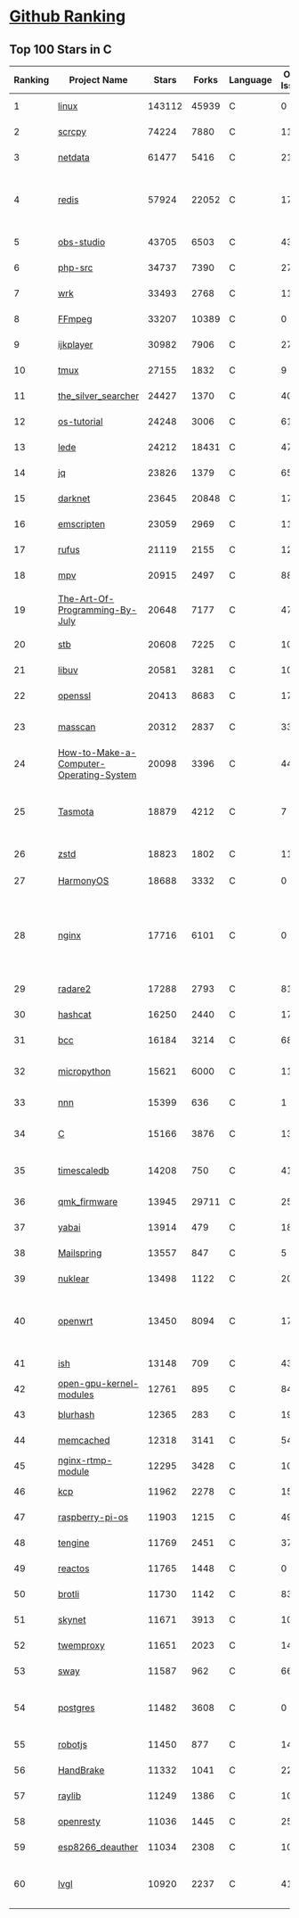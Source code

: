 [Github Ranking](../README.md)
==========

## Top 100 Stars in C

| Ranking | Project Name | Stars | Forks | Language | Open Issues | Description | Last Commit |
| ------- | ------------ | ----- | ----- | -------- | ----------- | ----------- | ----------- |
| 1 | [linux](https://github.com/torvalds/linux) | 143112 | 45939 | C | 0 | Linux kernel source tree | 2022-12-17T14:58:22Z |
| 2 | [scrcpy](https://github.com/Genymobile/scrcpy) | 74224 | 7880 | C | 1162 | Display and control your Android device | 2022-12-02T18:13:11Z |
| 3 | [netdata](https://github.com/netdata/netdata) | 61477 | 5416 | C | 214 | Real-time performance monitoring, done right! https://www.netdata.cloud | 2022-12-17T23:19:56Z |
| 4 | [redis](https://github.com/redis/redis) | 57924 | 22052 | C | 1761 | Redis is an in-memory database that persists on disk. The data model is key-value, but many different kind of values are supported: Strings, Lists, Sets, Sorted Sets, Hashes, Streams, HyperLogLogs, Bitmaps. | 2022-12-18T02:14:14Z |
| 5 | [obs-studio](https://github.com/obsproject/obs-studio) | 43705 | 6503 | C | 432 | OBS Studio - Free and open source software for live streaming and screen recording | 2022-12-17T21:39:35Z |
| 6 | [php-src](https://github.com/php/php-src) | 34737 | 7390 | C | 275 | The PHP Interpreter | 2022-12-18T02:19:31Z |
| 7 | [wrk](https://github.com/wg/wrk) | 33493 | 2768 | C | 116 | Modern HTTP benchmarking tool | 2022-09-30T14:22:08Z |
| 8 | [FFmpeg](https://github.com/FFmpeg/FFmpeg) | 33207 | 10389 | C | 0 | Mirror of https://git.ffmpeg.org/ffmpeg.git | 2022-12-18T03:00:07Z |
| 9 | [ijkplayer](https://github.com/bilibili/ijkplayer) | 30982 | 7906 | C | 2734 | Android/iOS video player based on FFmpeg n3.4, with MediaCodec, VideoToolbox support. | 2022-10-16T07:24:49Z |
| 10 | [tmux](https://github.com/tmux/tmux) | 27155 | 1832 | C | 9 | tmux source code | 2022-12-07T12:30:40Z |
| 11 | [the_silver_searcher](https://github.com/ggreer/the_silver_searcher) | 24427 | 1370 | C | 407 | A code-searching tool similar to ack, but faster. | 2022-12-09T21:56:11Z |
| 12 | [os-tutorial](https://github.com/cfenollosa/os-tutorial) | 24248 | 3006 | C | 61 | How to create an OS from scratch | 2022-12-04T15:13:22Z |
| 13 | [lede](https://github.com/coolsnowwolf/lede) | 24212 | 18431 | C | 476 | Lean's LEDE source | 2022-12-17T05:15:11Z |
| 14 | [jq](https://github.com/stedolan/jq) | 23826 | 1379 | C | 651 | Command-line JSON processor | 2022-11-26T14:15:09Z |
| 15 | [darknet](https://github.com/pjreddie/darknet) | 23645 | 20848 | C | 1776 | Convolutional Neural Networks | 2022-11-04T13:27:54Z |
| 16 | [emscripten](https://github.com/emscripten-core/emscripten) | 23059 | 2969 | C | 1167 | Emscripten: An LLVM-to-WebAssembly Compiler | 2022-12-17T21:47:35Z |
| 17 | [rufus](https://github.com/pbatard/rufus) | 21119 | 2155 | C | 12 | The Reliable USB Formatting Utility | 2022-12-16T14:42:26Z |
| 18 | [mpv](https://github.com/mpv-player/mpv) | 20915 | 2497 | C | 886 | 🎥 Command line video player | 2022-12-17T18:15:09Z |
| 19 | [The-Art-Of-Programming-By-July](https://github.com/julycoding/The-Art-Of-Programming-By-July) | 20648 | 7177 | C | 47 | 本项目曾冲到全球第一，干货集锦见本页面最底部，另完整精致的纸质版《编程之法：面试和算法心得》已在京东/当当上销售 | 2021-07-03T07:47:32Z |
| 20 | [stb](https://github.com/nothings/stb) | 20608 | 7225 | C | 101 | stb single-file public domain libraries for C/C++ | 2022-12-10T00:34:53Z |
| 21 | [libuv](https://github.com/libuv/libuv) | 20581 | 3281 | C | 103 | Cross-platform asynchronous I/O | 2022-12-15T11:57:14Z |
| 22 | [openssl](https://github.com/openssl/openssl) | 20413 | 8683 | C | 1787 | TLS/SSL and crypto library | 2022-12-17T09:10:26Z |
| 23 | [masscan](https://github.com/robertdavidgraham/masscan) | 20312 | 2837 | C | 332 | TCP port scanner, spews SYN packets asynchronously, scanning entire Internet in under 5 minutes. | 2022-12-05T07:38:41Z |
| 24 | [How-to-Make-a-Computer-Operating-System](https://github.com/SamyPesse/How-to-Make-a-Computer-Operating-System) | 20098 | 3396 | C | 44 | How to Make a Computer Operating System in C++ | 2021-12-16T09:10:55Z |
| 25 | [Tasmota](https://github.com/arendst/Tasmota) | 18879 | 4212 | C | 7 | Alternative firmware for ESP8266 with easy configuration using webUI, OTA updates, automation using timers or rules, expandability and entirely local control over MQTT, HTTP, Serial or KNX. Full documentation at | 2022-12-17T22:40:41Z |
| 26 | [zstd](https://github.com/facebook/zstd) | 18823 | 1802 | C | 118 | Zstandard - Fast real-time compression algorithm | 2022-12-18T02:33:40Z |
| 27 | [HarmonyOS](https://github.com/Awesome-HarmonyOS/HarmonyOS) | 18688 | 3332 | C | 0 | A curated list of awesome things related to HarmonyOS. 华为鸿蒙操作系统。 | 2022-07-07T01:24:35Z |
| 28 | [nginx](https://github.com/nginx/nginx) | 17716 | 6101 | C | 0 | An official read-only mirror of http://hg.nginx.org/nginx/ which is updated hourly. Pull requests on GitHub cannot be accepted and will be automatically closed. The proper way to submit changes to nginx is via the nginx development mailing list, see http://nginx.org/en/docs/contributing_changes.html | 2022-12-15T21:26:28Z |
| 29 | [radare2](https://github.com/radareorg/radare2) | 17288 | 2793 | C | 814 | UNIX-like reverse engineering framework and command-line toolset | 2022-12-17T09:03:00Z |
| 30 | [hashcat](https://github.com/hashcat/hashcat) | 16250 | 2440 | C | 178 | World's fastest and most advanced password recovery utility | 2022-12-17T19:58:58Z |
| 31 | [bcc](https://github.com/iovisor/bcc) | 16184 | 3214 | C | 688 | BCC - Tools for BPF-based Linux IO analysis, networking, monitoring, and more | 2022-12-17T22:47:05Z |
| 32 | [micropython](https://github.com/micropython/micropython) | 15621 | 6000 | C | 1192 | MicroPython - a lean and efficient Python implementation for microcontrollers and constrained systems | 2022-12-18T01:07:11Z |
| 33 | [nnn](https://github.com/jarun/nnn) | 15399 | 636 | C | 1 | n³ The unorthodox terminal file manager | 2022-12-17T21:22:04Z |
| 34 | [C](https://github.com/TheAlgorithms/C) | 15166 | 3876 | C | 13 | Collection of various algorithms in mathematics, machine learning, computer science, physics, etc implemented in C for educational purposes. | 2022-12-18T01:28:08Z |
| 35 | [timescaledb](https://github.com/timescale/timescaledb) | 14208 | 750 | C | 415 | An open-source time-series SQL database optimized for fast ingest and complex queries.  Packaged as a PostgreSQL extension. | 2022-12-17T23:58:46Z |
| 36 | [qmk_firmware](https://github.com/qmk/qmk_firmware) | 13945 | 29711 | C | 257 | Open-source keyboard firmware for Atmel AVR and Arm USB families | 2022-12-17T20:25:37Z |
| 37 | [yabai](https://github.com/koekeishiya/yabai) | 13914 | 479 | C | 180 | A tiling window manager for macOS based on binary space partitioning | 2022-12-17T13:39:35Z |
| 38 | [Mailspring](https://github.com/Foundry376/Mailspring) | 13557 | 847 | C | 5 | :love_letter: A beautiful, fast and fully open source mail client for Mac, Windows and Linux. | 2022-12-09T14:09:56Z |
| 39 | [nuklear](https://github.com/vurtun/nuklear) | 13498 | 1122 | C | 207 | A single-header ANSI C gui library | 2020-01-03T21:36:41Z |
| 40 | [openwrt](https://github.com/openwrt/openwrt) | 13450 | 8094 | C | 1717 | This repository is a mirror of https://git.openwrt.org/openwrt/openwrt.git It is for reference only and is not active for check-ins.  We will continue to accept Pull Requests here. They will be merged via staging trees then into openwrt.git. | 2022-12-18T02:19:34Z |
| 41 | [ish](https://github.com/ish-app/ish) | 13148 | 709 | C | 438 | Linux shell for iOS | 2022-12-17T00:29:42Z |
| 42 | [open-gpu-kernel-modules](https://github.com/NVIDIA/open-gpu-kernel-modules) | 12761 | 895 | C | 84 | NVIDIA Linux open GPU kernel module source | 2022-12-06T11:28:30Z |
| 43 | [blurhash](https://github.com/woltapp/blurhash) | 12365 | 283 | C | 19 | A very compact representation of a placeholder for an image. | 2022-12-01T11:59:47Z |
| 44 | [memcached](https://github.com/memcached/memcached) | 12318 | 3141 | C | 54 | memcached development tree | 2022-12-17T09:21:10Z |
| 45 | [nginx-rtmp-module](https://github.com/arut/nginx-rtmp-module) | 12295 | 3428 | C | 1009 | NGINX-based Media Streaming Server | 2022-06-21T08:56:37Z |
| 46 | [kcp](https://github.com/skywind3000/kcp) | 11962 | 2278 | C | 152 | :zap: KCP - A Fast and Reliable ARQ Protocol | 2022-12-04T05:02:42Z |
| 47 | [raspberry-pi-os](https://github.com/s-matyukevich/raspberry-pi-os) | 11903 | 1215 | C | 49 | Learning operating system development using Linux kernel and Raspberry Pi | 2022-02-16T17:29:18Z |
| 48 | [tengine](https://github.com/alibaba/tengine) | 11769 | 2451 | C | 372 | A distribution of Nginx with some advanced features | 2022-11-29T06:53:34Z |
| 49 | [reactos](https://github.com/reactos/reactos) | 11765 | 1448 | C | 0 | A free Windows-compatible Operating System | 2022-12-18T01:06:10Z |
| 50 | [brotli](https://github.com/google/brotli) | 11730 | 1142 | C | 83 | Brotli compression format | 2022-12-16T10:42:42Z |
| 51 | [skynet](https://github.com/cloudwu/skynet) | 11671 | 3913 | C | 10 | A lightweight online game framework | 2022-11-21T11:26:23Z |
| 52 | [twemproxy](https://github.com/twitter/twemproxy) | 11651 | 2023 | C | 144 | A fast, light-weight proxy for memcached and redis | 2022-10-09T10:48:45Z |
| 53 | [sway](https://github.com/swaywm/sway) | 11587 | 962 | C | 663 | i3-compatible Wayland compositor | 2022-12-16T16:52:29Z |
| 54 | [postgres](https://github.com/postgres/postgres) | 11482 | 3608 | C | 0 | Mirror of the official PostgreSQL GIT repository. Note that this is just a *mirror* - we don't work with pull requests on github. To contribute, please see https://wiki.postgresql.org/wiki/Submitting_a_Patch | 2022-12-17T23:53:05Z |
| 55 | [robotjs](https://github.com/octalmage/robotjs) | 11450 | 877 | C | 140 | Node.js Desktop Automation.  | 2022-12-06T22:17:24Z |
| 56 | [HandBrake](https://github.com/HandBrake/HandBrake) | 11332 | 1041 | C | 227 | HandBrake's main development repository  | 2022-12-18T00:05:22Z |
| 57 | [raylib](https://github.com/raysan5/raylib) | 11249 | 1386 | C | 10 | A simple and easy-to-use library to enjoy videogames programming | 2022-12-17T11:15:27Z |
| 58 | [openresty](https://github.com/openresty/openresty) | 11036 | 1445 | C | 250 | High Performance Web Platform Based on Nginx and LuaJIT | 2022-10-27T14:30:37Z |
| 59 | [esp8266_deauther](https://github.com/SpacehuhnTech/esp8266_deauther) | 11034 | 2308 | C | 107 | Affordable WiFi hacking platform for testing and learning | 2022-12-10T22:27:55Z |
| 60 | [lvgl](https://github.com/lvgl/lvgl) | 10920 | 2237 | C | 41 | Embedded graphics library to create beautiful UIs for any MCU, MPU and display type. It's boosted by a professional yet affordable drag and drop UI editor, called SquareLine Studio. | 2022-12-17T16:47:23Z |

